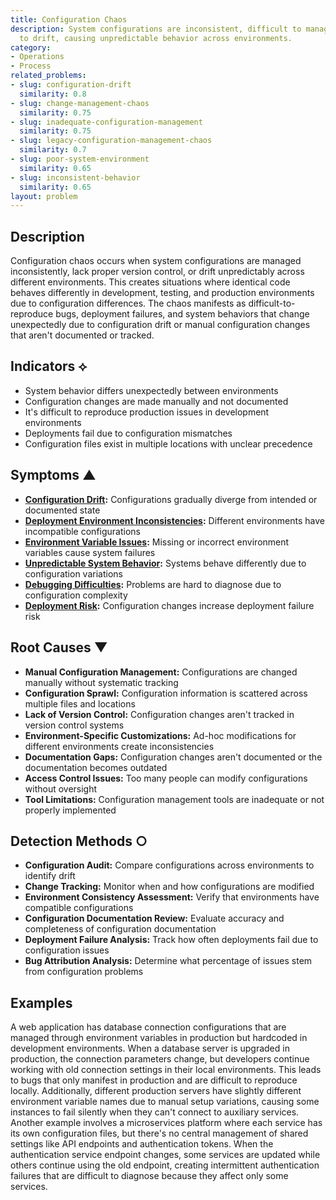 ```yaml
---
title: Configuration Chaos
description: System configurations are inconsistent, difficult to manage, and prone
  to drift, causing unpredictable behavior across environments.
category:
- Operations
- Process
related_problems:
- slug: configuration-drift
  similarity: 0.8
- slug: change-management-chaos
  similarity: 0.75
- slug: inadequate-configuration-management
  similarity: 0.75
- slug: legacy-configuration-management-chaos
  similarity: 0.7
- slug: poor-system-environment
  similarity: 0.65
- slug: inconsistent-behavior
  similarity: 0.65
layout: problem
---
```


## Description

Configuration chaos occurs when system configurations are managed inconsistently, lack proper version control, or drift unpredictably across different environments. This creates situations where identical code behaves differently in development, testing, and production environments due to configuration differences. The chaos manifests as difficult-to-reproduce bugs, deployment failures, and system behaviors that change unexpectedly due to configuration drift or manual configuration changes that aren't documented or tracked.

## Indicators ⟡

- System behavior differs unexpectedly between environments
- Configuration changes are made manually and not documented
- It's difficult to reproduce production issues in development environments
- Deployments fail due to configuration mismatches
- Configuration files exist in multiple locations with unclear precedence

## Symptoms ▲

- **[Configuration Drift](configuration-drift.md):** Configurations gradually diverge from intended or documented state
- **[Deployment Environment Inconsistencies](deployment-environment-inconsistencies.md):** Different environments have incompatible configurations
- **[Environment Variable Issues](environment-variable-issues.md):** Missing or incorrect environment variables cause system failures
- **[Unpredictable System Behavior](unpredictable-system-behavior.md):** Systems behave differently due to configuration variations
- **[Debugging Difficulties](debugging-difficulties.md):** Problems are hard to diagnose due to configuration complexity
- **[Deployment Risk](deployment-risk.md):** Configuration changes increase deployment failure risk

## Root Causes ▼

- **Manual Configuration Management:** Configurations are changed manually without systematic tracking
- **Configuration Sprawl:** Configuration information is scattered across multiple files and locations
- **Lack of Version Control:** Configuration changes aren't tracked in version control systems
- **Environment-Specific Customizations:** Ad-hoc modifications for different environments create inconsistencies
- **Documentation Gaps:** Configuration changes aren't documented or the documentation becomes outdated
- **Access Control Issues:** Too many people can modify configurations without oversight
- **Tool Limitations:** Configuration management tools are inadequate or not properly implemented

## Detection Methods ○

- **Configuration Audit:** Compare configurations across environments to identify drift
- **Change Tracking:** Monitor when and how configurations are modified
- **Environment Consistency Assessment:** Verify that environments have compatible configurations
- **Configuration Documentation Review:** Evaluate accuracy and completeness of configuration documentation
- **Deployment Failure Analysis:** Track how often deployments fail due to configuration issues
- **Bug Attribution Analysis:** Determine what percentage of issues stem from configuration problems

## Examples

A web application has database connection configurations that are managed through environment variables in production but hardcoded in development environments. When a database server is upgraded in production, the connection parameters change, but developers continue working with old connection settings in their local environments. This leads to bugs that only manifest in production and are difficult to reproduce locally. Additionally, different production servers have slightly different environment variable names due to manual setup variations, causing some instances to fail silently when they can't connect to auxiliary services. Another example involves a microservices platform where each service has its own configuration files, but there's no central management of shared settings like API endpoints and authentication tokens. When the authentication service endpoint changes, some services are updated while others continue using the old endpoint, creating intermittent authentication failures that are difficult to diagnose because they affect only some services.